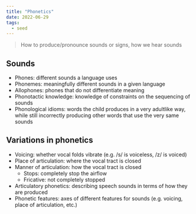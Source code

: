 ```yaml
---
title: "Phonetics"
date: 2022-06-29
tags:
  - seed
---
```


> How to produce/pronounce sounds or signs, how we hear sounds

## Sounds

- Phones: different sounds a language uses
- Phonemes: meaningfully different sounds in a given language
- Allophones: phones that do not differentiate meaning
- Phonotactic knowledge: knowledge of constraints on the sequencing of sounds
- Phonological idioms: words the child produces in a very adultlike way, while still incorrectly producing other words that use the very same sounds

## Variations in phonetics

- Voicing: whether vocal folds vibrate (e.g. /s/ is voiceless, /z/ is voiced)
- Place of articulation: where the vocal tract is closed
- Manner of articulation: how the vocal tract is closed
  - Stops: completely stop the airflow
  - Fricative: not completely stopped
- Articulatory phonetics: describing speech sounds in terms of how they are produced
- Phonetic features: axes of different features for sounds (e.g. voicing, place of articulation, etc.)
